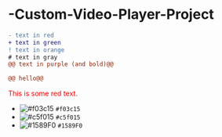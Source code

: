 # -Custom-Video-Player-Project

```diff
- text in red
+ text in green
! text in orange
# text in gray
@@ text in purple (and bold)@@

@@ hello@@
```

<p style='color:red'>This is some red text.</p>


- ![#f03c15](https://via.placeholder.com/15/f03c15/f03c15.png) `#f03c15`
- ![#c5f015](https://via.placeholder.com/15/c5f015/c5f015.png) `#c5f015`
- ![#1589F0](https://via.placeholder.com/15/1589F0/1589F0.png) `#1589F0`
